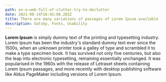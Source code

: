 ```yaml
---
path: on-a-web-full-of-clutter-try-to-declutter
date: 2021-08-14T16:43:08.282Z
title: There are many variations of passages of Lorem Ipsum available
description: Gatsby, Fonts, Usability
---
```

**Lorem Ipsum** is simply dummy text of the printing and typesetting industry. Lorem Ipsum has been the industry's standard dummy text ever since the 1500s, when an unknown printer took a galley of type and scrambled it to make a type specimen book. It has survived not only five centuries, but also the leap into electronic typesetting, remaining essentially unchanged. It was popularised in the 1960s with the release of Letraset sheets containing Lorem Ipsum passages, and more recently with desktop publishing software like Aldus PageMaker including versions of Lorem Ipsum.